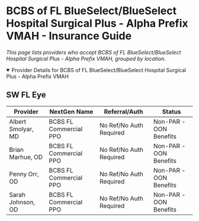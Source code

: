 # BCBS of FL BlueSelect/BlueSelect Hospital Surgical Plus - Alpha Prefix VMAH - Insurance Guide

*This page lists providers who accept BCBS of FL BlueSelect/BlueSelect Hospital Surgical Plus - Alpha Prefix VMAH, grouped by location.*

<details open><summary>Provider Details for BCBS of FL BlueSelect/BlueSelect Hospital Surgical Plus - Alpha Prefix VMAH</summary>

## SW FL Eye

| Provider | NextGen Name | Referral/Auth | Status |
|----------|-------------|--------------|--------|
| Albert Smolyar, MD | BCBS FL Commercial PPO | No Ref/No Auth Required | Non-PAR -OON Benefits |
| Brian Marhue, OD | BCBS FL Commercial PPO | No Ref/No Auth Required | Non-PAR -OON Benefits |
| Penny Orr, OD | BCBS FL Commercial PPO | No Ref/No Auth Required | Non-PAR -OON Benefits |
| Sarah Johnson, OD | BCBS FL Commercial PPO | No Ref/No Auth Required | Non-PAR -OON Benefits |

</details>

